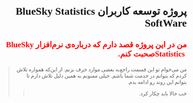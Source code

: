 <div dir = "rtl" style = "font-family:Yas;">
<h1>
پروژه توسعه کاربران <bdi> BlueSky Statistics SoftWare </bdi>
</h1>

<h2>
<p style="color:red;">
من در این پروژه قصد دارم که درباره‌ی نرم‌افزار <bdi> BlueSky Statistics </bdi>
صحبت کنم.

</p>
</h2>

<blockquote style = "text-align:right;">
من می‌خوام تو این قسمت راجع‌به بعضی موارد حرف بزنم. 
از این‌که همواره تلاش کردم که بتوانم در خدمت شما باشم. خیلی ممنونم
به همین دلیل تلاش دارم تا بتوانم این روند رو ادامه بدم. 
<blockquote style = "text-align:right;">
خب حالا باید چکار کرد. 
</blockquote>
</blockquote>

</div>
